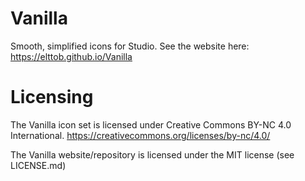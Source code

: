 # Vanilla
Smooth, simplified icons for Studio.
See the website here:
https://elttob.github.io/Vanilla

# Licensing
The Vanilla icon set is licensed under Creative Commons BY-NC 4.0 International.
https://creativecommons.org/licenses/by-nc/4.0/

The Vanilla website/repository is licensed under the MIT license (see LICENSE.md)

